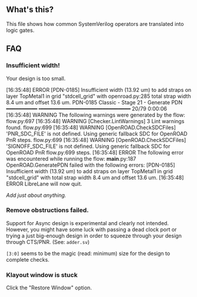 ## What's this?

This file shows how common SystemVerilog operators are translated into logic gates.

## FAQ


### Insufficient width!

Your design is too small.

[16:35:48] ERROR    [PDN-0185] Insufficient width (13.92 um) to add straps on layer TopMetal1 in grid "stdcell_grid" with    openroad.py:285
                    total strap width 8.4 um and offset 13.6 um.
PDN-0185
Classic - Stage 21 - Generate PDN ━━━━━━━━━━╺━━━━━━━━━━━━━━━━━━━━━━━━━━━━━ 20/79 0:00:06
[16:35:48] WARNING  The following warnings were generated by the flow:                                                           flow.py:697
[16:35:48] WARNING  [Checker.LintWarnings] 3 Lint warnings found.                                                                flow.py:699
[16:35:48] WARNING  [OpenROAD.CheckSDCFiles] 'PNR_SDC_FILE' is not defined. Using generic fallback SDC for OpenROAD PnR steps.   flow.py:699
[16:35:48] WARNING  [OpenROAD.CheckSDCFiles] 'SIGNOFF_SDC_FILE' is not defined. Using generic fallback SDC for OpenROAD PnR      flow.py:699
                    steps.
[16:35:48] ERROR    The following error was encountered while running the flow:                                              __main__.py:187
                    OpenROAD.GeneratePDN failed with the following errors:
                    [PDN-0185] Insufficient width (13.92 um) to add straps on layer TopMetal1 in grid "stdcell_grid" with
                    total strap width 8.4 um and offset 13.6 um.
[16:35:48] ERROR    LibreLane will now quit.     


*Add just about anything.* 


### Remove obstructions failed.

Support for Async design is experimental and clearly not intended. However, you
might have some luck with passing a dead clock port or trying a just big-enough design in order
to squeeze through your design through CTS/PNR. (See: `adder.sv`)

`[3:0]` seems to be the magic (read: minimum) size for the design to complete checks.


### Klayout window is stuck

Click the "Restore Window" option.
